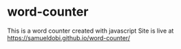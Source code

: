 # word-counter
This is a  word counter created with javascript
Site is live at https://samueldobi.github.io/word-counter/
